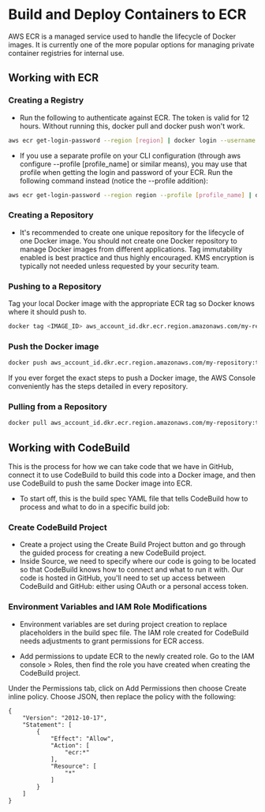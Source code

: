 # Build and Deploy Containers to ECR

AWS ECR is a managed service used to handle the lifecycle of Docker images. It is currently one of the more popular options for managing private container registries for internal use.

## Working with ECR

### Creating a Registry

- Run the following to authenticate against ECR. The token is valid for 12 hours. Without running this, docker pull and docker push won't work.

```sh
aws ecr get-login-password --region [region] | docker login --username AWS --password-stdin aws_account_id.dkr.ecr.[region].amazonaws.com
```

- If you use a separate profile on your CLI configuration (through aws configure --profile [profile_name] or similar means), you may use that profile when getting the login and password of your ECR. Run the following command instead (notice the --profile addition):

```sh
aws ecr get-login-password --region region --profile [profile_name] | docker login --username AWS --password-stdin aws_account_id.dkr.ecr.region.amazonaws.com
```

### Creating a Repository

- It's recommended to create one unique repository for the lifecycle of one Docker image. You should not create one Docker repository to manage Docker images from different applications. Tag immutability enabled is best practice and thus highly encouraged. KMS encryption is typically not needed unless requested by your security team.

### Pushing to a Repository

Tag your local Docker image with the appropriate ECR tag so Docker knows where it should push to.

```sh
docker tag <IMAGE_ID> aws_account_id.dkr.ecr.region.amazonaws.com/my-repository:tag
```

### Push the Docker image

```sh
docker push aws_account_id.dkr.ecr.region.amazonaws.com/my-repository:tag
```

If you ever forget the exact steps to push a Docker image, the AWS Console conveniently has the steps detailed in every repository.

### Pulling from a Repository

```sh
docker pull aws_account_id.dkr.ecr.region.amazonaws.com/my-repository:tag
```

## Working with CodeBuild

This is the process for how we can take code that we have in GitHub, connect it to use CodeBuild to build this code into a Docker image, and then use CodeBuild to push the same Docker image into ECR.

- To start off, this is the build spec YAML file that tells CodeBuild how to process and what to do in a specific build job:
<!--@include:./buildspec.yml-->

### Create CodeBuild Project

- Create a project using the Create Build Project button and go through the guided process for creating a new CodeBuild project.
- Inside Source, we need to specify where our code is going to be located so that CodeBuild knows how to connect and what to run it with. Our code is hosted in GitHub, you'll need to set up access between CodeBuild and GitHub: either using OAuth or a personal access token.

### Environment Variables and IAM Role Modifications
- Environment variables are set during project creation to replace placeholders in the build spec file. The IAM role created for CodeBuild needs adjustments to grant permissions for ECR access.

- Add permissions to update ECR to the newly created role.
Go to the IAM console > Roles, then find the role you have created when creating the CodeBuild project.

Under the Permissions tab, click on Add Permissions then choose Create inline policy. Choose JSON, then replace the policy with the following:

```
{
    "Version": "2012-10-17",
    "Statement": [
        {
            "Effect": "Allow",
            "Action": [
                "ecr:*"
            ],
            "Resource": [
                "*"
            ]
        }
    ]
}
```